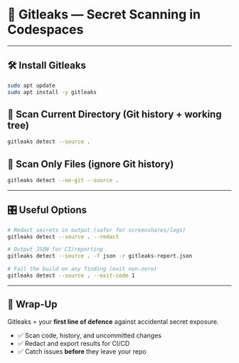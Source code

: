 # 🔑 Gitleaks — Secret Scanning in Codespaces

---

## 🛠️ Install Gitleaks
```bash
sudo apt update
sudo apt install -y gitleaks
```

## 🔎 Scan Current Directory (Git history + working tree)
```bash
gitleaks detect --source .
```

## 🧪 Scan Only Files (ignore Git history)
```bash
gitleaks detect --no-git --source .
```

---

## 🎛️ Useful Options
```bash
# Redact secrets in output (safer for screenshares/logs)
gitleaks detect --source . --redact

# Output JSON for CI/reporting
gitleaks detect --source . -f json -r gitleaks-report.json

# Fail the build on any finding (exit non‑zero)
gitleaks detect --source . --exit-code 1
```

---

## 🚀 Wrap-Up
Gitleaks = your **first line of defence** against accidental secret exposure.
- ✅ Scan code, history, and uncommitted changes
- ✅ Redact and export results for CI/CD
- ✅ Catch issues **before** they leave your repo
